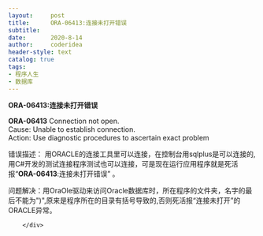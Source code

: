 ```yaml
---
layout:     post
title:      ORA-06413:连接未打开错误
subtitle:   
date:       2020-8-14
author:     coderidea
header-style: text
catalog: true
tags:
- 程序人生
- 数据库
--- 
```

<div class="postBody">
			<div id="cnblogs_post_body" class="blogpost-body"><div style="font-size:14px;" id="blogDetailDiv">
<p><strong>ORA-06413:连接未打开错误</strong></p>
<p><strong>ORA-06413</strong> Connection not open.<br />Cause: Unable to establish connection.<br />Action: Use diagnostic procedures to ascertain exact problem</p>
<p></p>
<p>错误描述： 用ORACLE的连接工具里可以连接，在控制台用sqlplus是可以连接的,用C#开发的测试连接程序测试也可以连接，可是现在运行应用程序就是死活报“<strong>ORA-06413</strong>:连接未打开错误” 。</p>
<p>问题解决：用OraOle驱动来访问Oracle数据库时，所在程序的文件夹，名字的最后不能为")",原来是程序所在的目录有括号导致的,否则死活报“连接未打开”的ORACLE异常。</p>
<p>


</p>
</div></div><div id="MySignature"></div>
<div class="clear"></div>
<div id="blog_post_info_block">
<div id="BlogPostCategory"></div>
<div id="EntryTag"></div>
<div id="blog_post_info">
</div>
<div class="clear"></div>
<div id="post_next_prev"></div>
</div>


		</div>